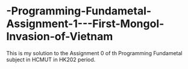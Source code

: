 # -Programming-Fundametal-Assignment-1---First-Mongol-Invasion-of-Vietnam
This is my solution to the Assignment 0 of th Programming Fundametal subject in HCMUT in HK202 period.

